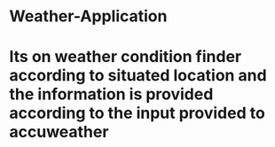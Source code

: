 # Weather-Application
# Its on weather condition finder according to situated location and the information is provided according to the input provided to accuweather
